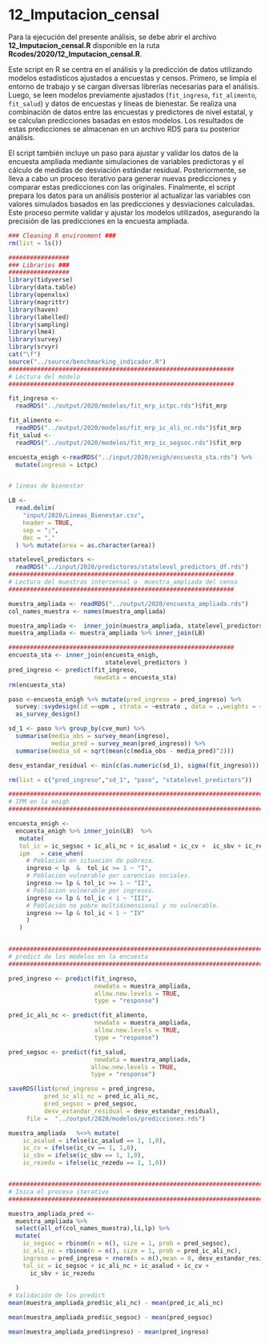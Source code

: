 # 12_Imputacion_censal

Para la ejecución del presente análisis, se debe abrir el archivo **12_Imputacion_censal.R** disponible en la ruta **Rcodes/2020/12_Imputacion_censal.R**.

Este script en R se centra en el análisis y la predicción de datos utilizando modelos estadísticos ajustados a encuestas y censos. Primero, se limpia el entorno de trabajo y se cargan diversas librerías necesarias para el análisis. Luego, se leen modelos previamente ajustados (`fit_ingreso`, `fit_alimento`, `fit_salud`) y datos de encuestas y líneas de bienestar. Se realiza una combinación de datos entre las encuestas y predictores de nivel estatal, y se calculan predicciones basadas en estos modelos. Los resultados de estas predicciones se almacenan en un archivo RDS para su posterior análisis.

El script también incluye un paso para ajustar y validar los datos de la encuesta ampliada mediante simulaciones de variables predictoras y el cálculo de medidas de desviación estándar residual. Posteriormente, se lleva a cabo un proceso iterativo para generar nuevas predicciones y comparar estas predicciones con las originales. Finalmente, el script prepara los datos para un análisis posterior al actualizar las variables con valores simulados basados en las predicciones y desviaciones calculadas. Este proceso permite validar y ajustar los modelos utilizados, asegurando la precisión de las predicciones en la encuesta ampliada.


``` r
### Cleaning R environment ###
rm(list = ls())

#################
### Libraries ###
#################
library(tidyverse)
library(data.table)
library(openxlsx)
library(magrittr)
library(haven)
library(labelled)
library(sampling)
library(lme4)
library(survey)
library(srvyr)
cat("\f")
source("../source/benchmarking_indicador.R")
###############################################################
# Lectura del modelo 
###############################################################

fit_ingreso <-
  readRDS("../output/2020/modelos/fit_mrp_ictpc.rds")$fit_mrp

fit_alimento <-
  readRDS("../output/2020/modelos/fit_mrp_ic_ali_nc.rds")$fit_mrp
fit_salud <-
  readRDS("../output/2020/modelos/fit_mrp_ic_segsoc.rds")$fit_mrp

encuesta_enigh <-readRDS("../input/2020/enigh/encuesta_sta.rds") %>%
  mutate(ingreso = ictpc)


# lineas de bienestar 

LB <-
  read.delim(
    "input/2020/Lineas_Bienestar.csv",
    header = TRUE,
    sep = ";",
    dec = ","
  ) %>% mutate(area = as.character(area))

statelevel_predictors <- 
  readRDS("../input/2020/predictores/statelevel_predictors_df.rds")
###############################################################
# Lectura del muestras intercensal o  muestra_ampliada del censo
###############################################################

muestra_ampliada <- readRDS("../output/2020/encuesta_ampliada.rds")
col_names_muestra <- names(muestra_ampliada)

muestra_ampliada <-  inner_join(muestra_ampliada, statelevel_predictors)
muestra_ampliada <- muestra_ampliada %>% inner_join(LB) 

###############################################################
encuesta_sta <- inner_join(encuesta_enigh, 
                           statelevel_predictors )
pred_ingreso <- predict(fit_ingreso, 
                        newdata = encuesta_sta)
rm(encuesta_sta)

paso <-encuesta_enigh %>% mutate(pred_ingreso = pred_ingreso) %>% 
  survey::svydesign(id =~upm , strata = ~estrato , data = .,weights = ~fep) %>% 
  as_survey_design()

sd_1 <- paso %>% group_by(cve_mun) %>% 
  summarise(media_obs = survey_mean(ingreso), 
            media_pred = survey_mean(pred_ingreso)) %>% 
  summarise(media_sd = sqrt(mean(c(media_obs - media_pred)^2)))

desv_estandar_residual <- min(c(as.numeric(sd_1), sigma(fit_ingreso)))

rm(list = c("pred_ingreso","sd_1", "paso", "statelevel_predictors"))

################################################################################
# IPM en la enigh
################################################################################

encuesta_enigh <-
  encuesta_enigh %>% inner_join(LB)  %>% 
   mutate(
   tol_ic = ic_segsoc + ic_ali_nc + ic_asalud + ic_cv +  ic_sbv + ic_rezedu,
   ipm   = case_when(
     # Población en situación de pobreza.
     ingreso < lp  &  tol_ic >= 1 ~ "I",
     # Población vulnerable por carencias sociales.
     ingreso >= lp & tol_ic >= 1 ~ "II",
     # Poblacion vulnerable por ingresos.
     ingreso <= lp & tol_ic < 1 ~ "III",
     # Población no pobre multidimensional y no vulnerable.
     ingreso >= lp & tol_ic < 1 ~ "IV"
     )
   )


################################################################################
# predict de los modelos en la encuesta 
################################################################################

pred_ingreso <- predict(fit_ingreso, 
                        newdata = muestra_ampliada,
                        allow.new.levels = TRUE, 
                        type = "response")

pred_ic_ali_nc <- predict(fit_alimento, 
                        newdata = muestra_ampliada,
                        allow.new.levels = TRUE, 
                        type = "response")

pred_segsoc <- predict(fit_salud, 
                        newdata = muestra_ampliada,
                       allow.new.levels = TRUE, 
                       type = "response")

saveRDS(list(pred_ingreso = pred_ingreso, 
          pred_ic_ali_nc = pred_ic_ali_nc, 
          pred_segsoc = pred_segsoc, 
          desv_estandar_residual = desv_estandar_residual),
     file =  "../output/2020/modelos/predicciones.rds")

muestra_ampliada   %<>% mutate(
    ic_asalud = ifelse(ic_asalud == 1, 1,0),
    ic_cv = ifelse(ic_cv == 1, 1,0),
    ic_sbv = ifelse(ic_sbv == 1, 1,0),
    ic_rezedu = ifelse(ic_rezedu == 1, 1,0)) 


################################################################################
# Inica el proceso iterativo 
################################################################################

muestra_ampliada_pred <-
  muestra_ampliada %>% 
  select(all_of(col_names_muestra),li,lp) %>%
  mutate(
    ic_segsoc = rbinom(n = n(), size = 1, prob = pred_segsoc),
    ic_ali_nc = rbinom(n = n(), size = 1, prob = pred_ic_ali_nc),
    ingreso = pred_ingreso + rnorm(n = n(),mean = 0, desv_estandar_residual),
    tol_ic = ic_segsoc + ic_ali_nc + ic_asalud + ic_cv +
      ic_sbv + ic_rezedu
    
  )
# Validación de los predict 
mean(muestra_ampliada_pred$ic_ali_nc) - mean(pred_ic_ali_nc)

mean(muestra_ampliada_pred$ic_segsoc) - mean(pred_segsoc)

mean(muestra_ampliada_pred$ingreso) - mean(pred_ingreso)
```
